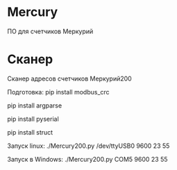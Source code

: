 # Mercury
ПО для счетчиков Меркурий

# Сканер
Сканер адресов счетчиков Меркурий200

Подготовка:
pip install modbus_crc

pip install argparse

pip install pyserial

pip install struct

Запуск linux:
./Mercury200.py /dev/ttyUSB0 9600 23 55

Запуск в Windows:
./Mercury200.py COM5 9600 23 55
